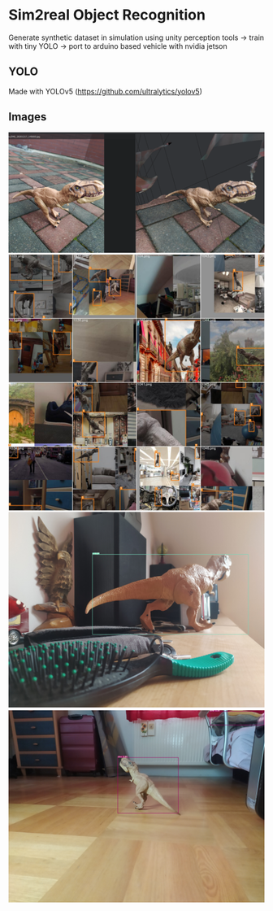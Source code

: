 # Sim2real Object Recognition
Generate synthetic dataset in simulation using unity perception tools -> train with tiny YOLO -> port to arduino based vehicle with nvidia jetson


## YOLO
Made with YOLOv5 (https://github.com/ultralytics/yolov5)

## Images
![](images/photogrammetry/real_vs_scanned.png)
![](images/mosaic_examples/train_batch2.jpg)
![](images/prediction_examples/IMG_20210215_583568.png)
![](images/prediction_examples/IMG_20210215_120018.jpg)
